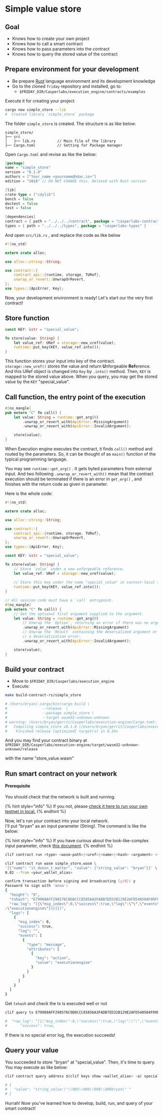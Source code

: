 # Simple value store

## Goal

* Knows how to create your own project
* Knows how to call a smart contract
* Knows how to pass parameters into the contract
* Knows how to query the stored value of the contract

## Prepare environment for your development

* Be prepare [Rust](https://www.rust-lang.org/tools/install) language environment and its development knowledge
* Go to the cloned `friday` repository and installed, go to:
  * `$FRIDAY_DIR/Casperlabs/execution_engine/contracts/examples`

Execute it for creating your project

```bash
cargo new simple_store --lib
#  Created library `simple_store` package
```

The folder `simple_store` is created. The structure is as like below:

```text
simple_store/
├── src
│   ├── lib.rs          // Main file of the library
├── Cargo.toml          // Setting for Package manager
```

Open `Cargo.toml` and revise as like the below:

```go
[package]
name = "simple_store"
version = "0.1.0"
authors = ["Your_name <yourname@hdac.io>"]
edition = "2018" // DO NOT CHANGE this. Related with Rust version

[lib]
crate-type = ["cdylib"]
bench = false
doctest = false
test = false

[dependencies]
contract = { path = "../../../contract", package = "casperlabs-contract" }
types = { path = "../../../types", package = "casperlabs-types" }
```

And open `src/lib.rs` , and replace the code as like below

```rust
#![no_std]

extern crate alloc;

use alloc::string::String;

use contract::{
    contract_api::{runtime, storage, TURef},
    unwrap_or_revert::UnwrapOrRevert,
};
use types::{ApiError, Key};
```

Now, your development environment is ready! Let's start our the very first contract!

## Store function

```rust
const KEY: &str = "special_value";

fn store(value: String) {
    let value_ref: URef = storage::new_uref(value);
    runtime::put_key(KEY, value_ref.into());
}
```

This function stores your input into key of the contract.  
`storage::new_uref()` stores the value and return **U**nforgeable **Ref**erence. And this URef object is changed into `Key` by `.into()` method. Then, `KEY` is mapped to the stored value above. When you query, you may get the stored value by the `KEY` "special\_value".

## Call function, the entry point of the execution

```rust
#[no_mangle]
pub extern "C" fn call() {
    let value: String = runtime::get_arg(0)
        .unwrap_or_revert_with(ApiError::MissingArgument)
        .unwrap_or_revert_with(ApiError::InvalidArgument);

    store(value);
}
```

When Execution engine executes the contract, it finds `call()` method and routed by the parameters. So, it can be thought of as `main()` function of the typical programming language.

You may see `runtime::get_arg()` . It gets byted parameters from external input. And two following `.unwrap_or_revert_with()` mean that the contract execution should be terminated if there is an error in `get_arg()` , and finishes with the return code as given in parameter.

Here is the whole code:

```rust
#![no_std]

extern crate alloc;

use alloc::string::String;

use contract::{
    contract_api::{runtime, storage, TURef},
    unwrap_or_revert::UnwrapOrRevert,
};
use types::{ApiError, Key};

const KEY: &str = "special_value";

fn store(value: String) {
    // Store `value` under a new unforgeable reference.
    let value_ref: URef = storage::new_uref(value);
    
    // Store this key under the name "special_value" in context-local storage.
    runtime::put_key(KEY, value_ref.into());
}

// All session code must have a `call` entrypoint.
#[no_mangle]
pub extern "C" fn call() {
    // Get the optional first argument supplied to the argument.
    let value: String = runtime::get_arg(0)
        // Unwrap the `Option`, returning an error if there was no argument supplied.
        .unwrap_or_revert_with(ApiError::MissingArgument)
        // Unwrap the `Result` containing the deserialized argument or return an error if there was
        // a deserialization error.
        .unwrap_or_revert_with(ApiError::InvalidArgument);

    store(value);
}

```

## Build your contract

* Move to `$FRIDAY_DIR/Casperlabs/execution_engine`
* Execute:

```bash
make build-contract-rs/simple_store

# /Users/bryan/.cargo/bin/cargo build \
#                --release  \
#                --package simple_store \
#                --target wasm32-unknown-unknown
# warning: /Users/bryan/gerrit/Casperlabs/execution-engine/Cargo.toml: unused manifest key: profile.release.overrides
#   Compiling simple_store v0.1.0 (/Users/bryan/gerrit/Casperlabs/execution-engine/contracts/examples/simple_store)
#    Finished release [optimized] target(s) in 0.34s
```

And you may find your contract binary at `$FRIDAY_DIR/Casperlabs/execution-engine/target/wasm32-unknown-unknown/release`

with the name "store\_value.wasm"

## Run smart contract on your network

#### Prerequisite

You should check that the network is built and running.

{% hint style="info" %}
If you not, please [check it here to run your own testnet in local.](../../first-step/deploy-your-own-friday-testnet.md)
{% endhint %}

Now, let's run your contract into your local network.  
I'll put "bryan" as an input parameter \(String\). The command is like the below:

{% hint style="info" %}
If you have curious about the look-like-complex input parameter, check [this document](https://github.com/CasperLabs/CasperLabs/blob/dev/docs/CONTRACTS.md#contract-argument-details).
{% endhint %}

```bash
clif contract run <type> <wasm-path>|<uref>|<name>|<hash> <argument> <fee> --from <from>
```

```bash
clif contract run wasm simple_store.wasm \ 
'[{"name": "it_doesn_t_matter", "value": {"string_value": "bryan"}}' \ 
0.02 --from <your_wallet_alias>

confirm transaction before signing and broadcasting [y/N]: y
Password to sign with 'anna':
{
  "height": "0",
  "txhash": "E79988AFF298576C0D8CCC85856A3FADB7ED32B129E2AFD540504F09F8427177",
  "raw_log": "[{\"msg_index\":0,\"success\":true,\"log\":\"\",\"events\":[{\"type\":\"message\",\"attributes\":[{\"key\":\"action\",\"value\"
:\"executionengine\"}]}]}]",
  "logs": [
    {
      "msg_index": 0,
      "success": true,
      "log": "",
      "events": [
        {
          "type": "message",
          "attributes": [
            {
              "key": "action",
              "value": "executionengine"
            }
          ]
        }
      ]
    }
  ]
}
```

Get `txhash` and check the tx is executed well or not

```bash
clif query tx E79988AFF298576C0D8CCC85856A3FADB7ED32B129E2AFD540504F09F8427177 | grep success

#  "raw_log": "[{\"msg_index\":0,\"success\":true,\"log\":\"\",\"events\":[{\"type\":\"message\",\"attributes\":[{\"key\":\"action\",\"value\":\"executionengine\"}]}]}]",
#      "success": true,
```

If there is no special error log, the execution succeeds!

## Query your value

You succeeded to store "bryan" at "special\_value". Then, it's time to query.  
You may execute as like below:

```bash
clif contract query address $(clif keys show <wallet_alias> -a) special_value

# {
#   "value": "string_value:\"\\005\\000\\000\\000bryan\" "
# }
```

Hurrah! Now you've learned how to develop, build, run, and query of your smart contract!

